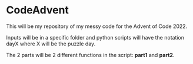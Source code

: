 # CodeAdvent

This will be my repository of my messy code for the Advent of Code 2022.

Inputs will be in a specific folder and python scripts will have the notation dayX where X will be the puzzle day.

The 2 parts will be 2 different functions in the script: **part1** and **part2**.